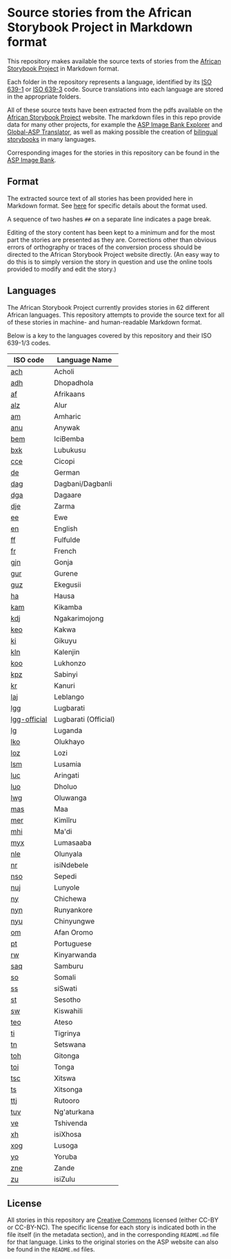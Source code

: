 # Source stories from the African Storybook Project in Markdown format

This repository makes available the source texts of stories from the [African Storybook Project](http://africanstorybook.org) in Markdown format.

Each folder in the repository represents a language, identified by its [ISO 639-1](http://en.wikipedia.org/wiki/ISO_639-1) or [ISO 639-3](http://en.wikipedia.org/wiki/ISO_639-3) code. Source translations into each language are stored in the appropriate folders.

All of these source texts have been extracted from the pdfs available on the [African Storybook Project](http://africanstorybook.org) website. The markdown files in this repo provide data for many other projects, for example the [ASP Image Bank Explorer](https://github.com/dohliam/imagebank-explorer) and [Global-ASP Translator](https://github.com/dohliam/gasp-translator), as well as making possible the creation of [bilingual storybooks](https://drive.google.com/open?id=0B59ZADK9EsbsWkJFbFdDVUtVYkU) in many languages.

Corresponding images for the stories in this repository can be found in the [ASP Image Bank](https://github.com/global-asp/asp-imagebank).

## Format

The extracted source text of all stories has been provided here in Markdown format. See [here](https://github.com/global-asp/global-asp#source-format) for specific details about the format used.

A sequence of two hashes `##` on a separate line indicates a page break.

Editing of the story content has been kept to a minimum and for the most part the stories are presented as they are. Corrections other than obvious errors of orthography or traces of the conversion process should be directed to the African Storybook Project website directly. (An easy way to do this is to simply version the story in question and use the online tools provided to modify and edit the story.)

## Languages

The African Storybook Project currently provides stories in 62 different African languages. This repository attempts to provide the source text for all of these stories in machine- and human-readable Markdown format.

Below is a key to the languages covered by this repository and their ISO 639-1/3 codes.

ISO code | Language Name
-------- | -------------
[ach](https://github.com/global-asp/asp-source/tree/master/ach) | Acholi
[adh](https://github.com/global-asp/asp-source/tree/master/adh) | Dhopadhola
[af](https://github.com/global-asp/asp-source/tree/master/af) | Afrikaans
[alz](https://github.com/global-asp/asp-source/tree/master/alz) | Alur
[am](https://github.com/global-asp/asp-source/tree/master/am) | Amharic
[anu](https://github.com/global-asp/asp-source/tree/master/anu) | Anywak
[bem](https://github.com/global-asp/asp-source/tree/master/bem) | IciBemba
[bxk](https://github.com/global-asp/asp-source/tree/master/bxk) | Lubukusu
[cce](https://github.com/global-asp/asp-source/tree/master/cce) | Cicopi
[de](https://github.com/global-asp/asp-source/tree/master/de) | German
[dag](https://github.com/global-asp/asp-source/tree/master/dag) | Dagbani/Dagbanli
[dga](https://github.com/global-asp/asp-source/tree/master/dga) | Dagaare
[dje](https://github.com/global-asp/asp-source/tree/master/dje) | Zarma
[ee](https://github.com/global-asp/asp-source/tree/master/ee) | Ewe
[en](https://github.com/global-asp/asp-source/tree/master/en) | English
[ff](https://github.com/global-asp/asp-source/tree/master/ff) | Fulfulde
[fr](https://github.com/global-asp/asp-source/tree/master/fr) | French
[gjn](https://github.com/global-asp/asp-source/tree/master/gjn) | Gonja
[gur](https://github.com/global-asp/asp-source/tree/master/gur) | Gurene
[guz](https://github.com/global-asp/asp-source/tree/master/guz) | Ekegusii
[ha](https://github.com/global-asp/asp-source/tree/master/ha) | Hausa
[kam](https://github.com/global-asp/asp-source/tree/master/kam) | Kikamba
[kdj](https://github.com/global-asp/asp-source/tree/master/kdj) | Ngakarimojong
[keo](https://github.com/global-asp/asp-source/tree/master/keo) | Kakwa
[ki](https://github.com/global-asp/asp-source/tree/master/ki) | Gikuyu
[kln](https://github.com/global-asp/asp-source/tree/master/kln) | Kalenjin
[koo](https://github.com/global-asp/asp-source/tree/master/koo) | Lukhonzo
[kpz](https://github.com/global-asp/asp-source/tree/master/kpz) | Sabinyi
[kr](https://github.com/global-asp/asp-source/tree/master/kr) | Kanuri
[laj](https://github.com/global-asp/asp-source/tree/master/laj) | Leblango
[lgg](https://github.com/global-asp/asp-source/tree/master/lgg) | Lugbarati
[lgg-official](https://github.com/global-asp/asp-source/tree/master/lgg-official) | Lugbarati (Official)
[lg](https://github.com/global-asp/asp-source/tree/master/lg) | Luganda
[lko](https://github.com/global-asp/asp-source/tree/master/lko) | Olukhayo
[loz](https://github.com/global-asp/asp-source/tree/master/lko) | Lozi
[lsm](https://github.com/global-asp/asp-source/tree/master/lsm) | Lusamia
[luc](https://github.com/global-asp/asp-source/tree/master/luc) | Aringati
[luo](https://github.com/global-asp/asp-source/tree/master/luo) | Dholuo
[lwg](https://github.com/global-asp/asp-source/tree/master/lwg) | Oluwanga
[mas](https://github.com/global-asp/asp-source/tree/master/mas) | Maa
[mer](https://github.com/global-asp/asp-source/tree/master/mer) | Kimîîru
[mhi](https://github.com/global-asp/asp-source/tree/master/mhi) | Ma'di
[myx](https://github.com/global-asp/asp-source/tree/master/myx) | Lumasaaba
[nle](https://github.com/global-asp/asp-source/tree/master/nle) | Olunyala
[nr](https://github.com/global-asp/asp-source/tree/master/nr) | isiNdebele
[nso](https://github.com/global-asp/asp-source/tree/master/nso) | Sepedi
[nuj](https://github.com/global-asp/asp-source/tree/master/nuj) | Lunyole
[ny](https://github.com/global-asp/asp-source/tree/master/ny) | Chichewa
[nyn](https://github.com/global-asp/asp-source/tree/master/nyn) | Runyankore
[nyu](https://github.com/global-asp/asp-source/tree/master/nyu) | Chinyungwe
[om](https://github.com/global-asp/asp-source/tree/master/om) | Afan Oromo
[pt](https://github.com/global-asp/asp-source/tree/master/pt) | Portuguese
[rw](https://github.com/global-asp/asp-source/tree/master/rw) | Kinyarwanda
[saq](https://github.com/global-asp/asp-source/tree/master/saq) | Samburu
[so](https://github.com/global-asp/asp-source/tree/master/so) | Somali
[ss](https://github.com/global-asp/asp-source/tree/master/ss) | siSwati
[st](https://github.com/global-asp/asp-source/tree/master/st) | Sesotho
[sw](https://github.com/global-asp/asp-source/tree/master/sw) | Kiswahili
[teo](https://github.com/global-asp/asp-source/tree/master/teo) | Ateso
[ti](https://github.com/global-asp/asp-source/tree/master/ti) | Tigrinya
[tn](https://github.com/global-asp/asp-source/tree/master/tn) | Setswana
[toh](https://github.com/global-asp/asp-source/tree/master/toh) | Gitonga
[toi](https://github.com/global-asp/asp-source/tree/master/toi) | Tonga
[tsc](https://github.com/global-asp/asp-source/tree/master/tsc) | Xitswa
[ts](https://github.com/global-asp/asp-source/tree/master/ts) | Xitsonga
[ttj](https://github.com/global-asp/asp-source/tree/master/ttj) | Rutooro
[tuv](https://github.com/global-asp/asp-source/tree/master/tuv) | Ng'aturkana
[ve](https://github.com/global-asp/asp-source/tree/master/ve) | Tshivenda
[xh](https://github.com/global-asp/asp-source/tree/master/xh) | isiXhosa
[xog](https://github.com/global-asp/asp-source/tree/master/xog) | Lusoga
[yo](https://github.com/global-asp/asp-source/tree/master/yo) | Yoruba
[zne](https://github.com/global-asp/asp-source/tree/master/zne) | Zande
[zu](https://github.com/global-asp/asp-source/tree/master/zu) | isiZulu

## License

All stories in this repository are [Creative Commons](https://creativecommons.org/) licensed (either CC-BY or CC-BY-NC). The specific license for each story is indicated both in the file itself (in the metadata section), and in the corresponding `README.md` file for that language. Links to the original stories on the ASP website can also be found in the `README.md` files.
